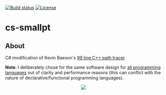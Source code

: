 [![Build status][s1]][av] [![License][s2]][li]

[s1]: https://ci.appveyor.com/api/projects/status/xn7xp4uwuhimegve?svg=true
[s2]: https://img.shields.io/badge/license-MIT-blue.svg

[av]: https://ci.appveyor.com/project/matt77hias/cs-smallpt
[li]: https://raw.githubusercontent.com/matt77hias/cs-smallpt/master/LICENSE.txt

# cs-smallpt

## About
C# modification of Kevin Baeson's [99 line C++ path tracer](http://www.kevinbeason.com/smallpt/)

**Note**: I deliberately chose for the same software design for [all programming languages](https://github.com/matt77hias/smallpt) out of clarity and performance reasons (this can conflict with the nature of declarative/functional programming languages).

<p align="center"><img src="https://github.com/matt77hias/smallpt/blob/master/res/image.png" ></p>
